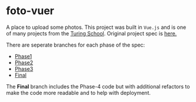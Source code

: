 # foto-vuer

A place to upload some photos.  This project was built in `Vue.js` and is one of many projects from the [Turing School](https://turing.io).  Original project spec is [here.](http://frontend.turing.io/projects/foto-finder.html)

There are seperate branches for each phase of the spec:
- [Phase1](https://github.com/Jeff-Duke/foto-vuer/tree/phase-1)
- [Phase2](https://github.com/Jeff-Duke/foto-vuer/tree/phase-2)
- [Phase3](https://github.com/Jeff-Duke/foto-vuer/tree/phase-3)
- [Final](https://github.com/Jeff-Duke/foto-vuer/tree/final)

The **Final** branch includes the Phase-4 code but with additional refactors to make the code more readable and to help with deployment.
